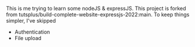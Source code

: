 This is me trying to learn some nodeJS & expressJS. This project is forked from tutsplus/build-complete-website-expressjs-2022:main.
To keep things simpler, I've skipped
- Authentication
- File upload
